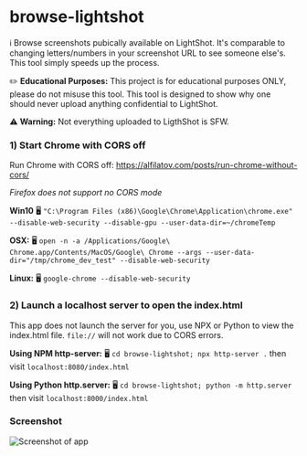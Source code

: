 # browse-lightshot
ℹ️ Browse screenshots pubically available on LightShot. It's comparable to changing letters/numbers in your screenshot URL to see someone else's. This tool simply speeds up the process.

✏️ **Educational Purposes:** This project is for educational purposes ONLY, please do not misuse this tool. This tool is designed to show why one should never upload anything confidential to LightShot.

⚠️ **Warning:** Not everything uploaded to LigthShot is SFW.

### 1️) Start Chrome with CORS off

Run Chrome with CORS off: https://alfilatov.com/posts/run-chrome-without-cors/

*Firefox does not support no CORS mode*

**Win10** 🖥️ `"C:\Program Files (x86)\Google\Chrome\Application\chrome.exe" --disable-web-security --disable-gpu --user-data-dir=~/chromeTemp`

**OSX:** 🖥️ `open -n -a /Applications/Google\ Chrome.app/Contents/MacOS/Google\ Chrome --args --user-data-dir="/tmp/chrome_dev_test" --disable-web-security`

**Linux:** 🖥️ `google-chrome --disable-web-security`

### 2) Launch a localhost server to open the index.html

This app does not launch the server for you, use NPX or Python to view the index.html file. `file://` will not work due to CORS errors.

**Using NPM http-server:** 🖥️ `cd browse-lightshot; npx http-server .` then visit `localhost:8080/index.html`

**Using Python http.server:** 🖥️ `cd browse-lightshot; python -m http.server` then visit `localhost:8000/index.html`

### Screenshot

![Screenshot of app](https://user-images.githubusercontent.com/6013871/71645958-c851f480-2cad-11ea-9a4b-3bc5b5be4cd4.png)
